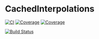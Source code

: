# CachedInterpolations

[![CI](https://github.com/aurelio-amerio/CachedInterpolations.jl/actions/workflows/CI.yml/badge.svg?branch=main)](https://github.com/aurelio-amerio/CachedInterpolations.jl/actions/workflows/CI.yml)
[![Coverage](https://codecov.io/gh/aurelio-amerio/CachedInterpolations.jl/branch/main/graph/badge.svg)](https://codecov.io/gh/aurelio-amerio/CachedInterpolations.jl)
[![Coverage](https://coveralls.io/repos/github/aurelio-amerio/CachedInterpolations.jl/badge.svg?branch=main)](https://coveralls.io/github/aurelio-amerio/CachedInterpolations.jl?branch=main)


[![Build Status](https://travis-ci.com/aurelio-amerio/CachedInterpolations.jl.svg?branch=main)](https://travis-ci.com/aurelio-amerio/CachedInterpolations.jl)